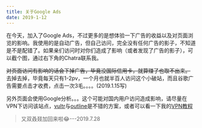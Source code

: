 ```yaml
---
title: 关于Google Ads
date: 2019-1-12
---
```

在今天，加入了Google Ads，不过更多的是想体验一下广告的收益以及对页面浏览的影响。我使用的是自动广告，但自己访问，完全没有任何广告的影子，不知道是不是配错了。如果亲们访问时对你们造成了影响（或者发现了广告的影子），可以截个图，通过右下角的Chatra联系我。  

~~对页面访问有影响的话会下掉广告，毕竟没国际信用卡，就算赚了也取不出来。~~  
去掉去掉，毕竟每天只有1-2pv，一个月也就半百人访问这个小破站，而且谷歌广告需要点击才收费，点击一次3毛。。。。(2019.1.15写)

另外页面会使用Google分析。。。这个可能对国内用户访问造成影响，请尽量在VPN下访问该站点，[vultr](https://www.vultr.com/)与[outline](https://getoutline.org/zh-CN/home)是不错的方案，或者可以看一下我的[VPN教程](https://www.dnocm.com/articles/beechnut/vpn-white/)

> 又双叒叕加回来啦😂---2019.7.28

